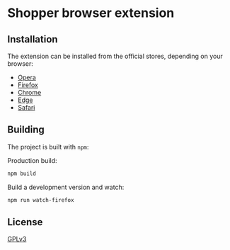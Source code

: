 # Shopper browser extension

## Installation

The extension can be installed from the official stores, depending on your browser:

- [Opera](https://addons.opera.com/en/extensions/details/)
- [Firefox](https://addons.mozilla.org/firefox/addon/)
- [Chrome](https://chrome.google.com/webstore/detail/)
- [Edge](https://microsoftedge.microsoft.com/addons/detail/)
- [Safari](https://apps.apple.com/app/)

## Building

The project is built with `npm`:

Production build:
```sh
npm build
```

Build a development version and watch:
```sh
npm run watch-firefox
```

## License

[GPLv3](https://github.com/synchrone/shopper/blob/master/LICENSE)
